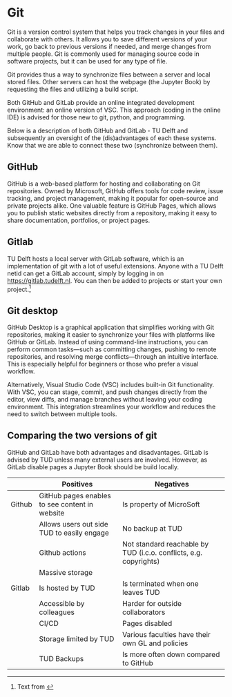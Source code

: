 # Git

Git is a version control system that helps you track changes in your files and collaborate with others. It allows you to save different versions of your work, go back to previous versions if needed, and merge changes from multiple people. Git is commonly used for managing source code in software projects, but it can be used for any type of file.

Git provides thus a way to synchronize files between a server and local stored files. Other servers can host the webpage (the Jupyter Book) by requesting the files and utilizing a build script.

Both GitHub and GitLab provide an online integrated development environment: an online version of VSC. This approach (coding in the online IDE) is advised for those new to git, python, and programming.

Below is a description of both GitHub and GitLab - TU Delft and subsequently an oversight of the (dis)advantages of each these systems. Know that we are able to connect these two (synchronize between them).

## GitHub
GitHub is a web-based platform for hosting and collaborating on Git repositories. Owned by Microsoft, GitHub offers tools for code review, issue tracking, and project management, making it popular for open-source and private projects alike. One valuable feature is GitHub Pages, which allows you to publish static websites directly from a repository, making it easy to share documentation, portfolios, or project pages.

## Gitlab 
TU Delft hosts a local server with GitLab software, which is an implementation of git with a lot of useful extensions. Anyone with a TU Delft netid can get a GitLab account, simply by logging in on https://gitlab.tudelft.nl. You can then be added to projects or start your own project.[^TI]

[^TI]: Text from [](https://doi.org/10.59490/tb.73)

## Git desktop
GitHub Desktop is a graphical application that simplifies working with Git repositories, making it easier to synchronize your files with platforms like GitHub or GitLab. Instead of using command-line instructions, you can perform common tasks—such as committing changes, pushing to remote repositories, and resolving merge conflicts—through an intuitive interface. This is especially helpful for beginners or those who prefer a visual workflow.

Alternatively, Visual Studio Code (VSC) includes built-in Git functionality. With VSC, you can stage, commit, and push changes directly from the editor, view diffs, and manage branches without leaving your coding environment. This integration streamlines your workflow and reduces the need to switch between multiple tools.

## Comparing the two versions of git

GitHub and GitLab have both advantages and disadvantages. GitLab is advised by TUD unless many external users are involved. However, as GitLab disable pages a Jupyter Book should be build locally.

| | Positives | Negatives |
|---|---|---| 
|Github | GitHub pages enables to see content in website | Is property of MicroSoft
| | Allows users out side TUD to easily engage| No backup at TUD |
| | Github actions | Not standard reachable by TUD (i.c.o. conflicts, e.g. copyrights)|
| | Massive storage | |
| Gitlab | Is hosted by TUD | Is terminated when one leaves TUD |
| | Accessible by colleagues | Harder for outside collaborators |
| | CI/CD | Pages disabled |
| | Storage limited by TUD | Various faculties have their own GL and policies |
| | TUD Backups |  Is more often down compared to GitHub|
